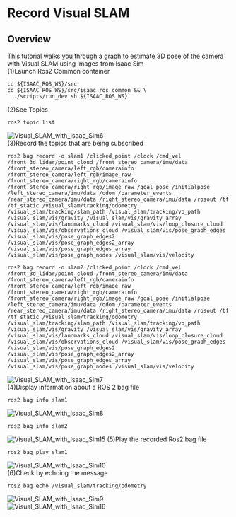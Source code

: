 # Record Visual SLAM
## Overview
This tutorial walks you through a graph to estimate 3D pose of the camera with Visual SLAM using images from Isaac Sim <br/>
(1)Launch Ros2 Common container <br/>
```
cd ${ISAAC_ROS_WS}/src
cd ${ISAAC_ROS_WS}/src/isaac_ros_common && \
  ./scripts/run_dev.sh ${ISAAC_ROS_WS}
```
(2)See Topics <br/>
```
ros2 topic list
```
![Visual_SLAM_with_Isaac_Sim6](https://github.com/growingpenguin/growingpenguin.github.io/assets/110277903/c780381a-6936-4699-9a3d-b6b96c9ac24b) <br/>
(3)Record the topics that are being subscribed  <br/>
```
ros2 bag record -o slam1 /clicked_point /clock /cmd_vel /front_3d_lidar/point_cloud /front_stereo_camera/imu/data /front_stereo_camera/left_rgb/camerainfo /front_stereo_camera/left_rgb/image_raw /front_stereo_camera/right_rgb/camerainfo /front_stereo_camera/right_rgb/image_raw /goal_pose /initialpose /left_stereo_camera/imu/data /odom /parameter_events /rear_stereo_camera/imu/data /right_stereo_camera/imu/data /rosout /tf /tf_static /visual_slam/tracking/odometry /visual_slam/tracking/slam_path /visual_slam/tracking/vo_path /visual_slam/vis/gravity /visual_slam/vis/gravity_array /visual_slam/vis/landmarks_cloud /visual_slam/vis/loop_closure_cloud /visual_slam/vis/observations_cloud /visual_slam/vis/pose_graph_edges /visual_slam/vis/pose_graph_edges2 /visual_slam/vis/pose_graph_edges2_array /visual_slam/vis/pose_graph_edges_array /visual_slam/vis/pose_graph_nodes /visual_slam/vis/velocity
```
```
ros2 bag record -o slam2 /clicked_point /clock /cmd_vel /front_3d_lidar/point_cloud /front_stereo_camera/imu/data /front_stereo_camera/left_rgb/camerainfo /front_stereo_camera/left_rgb/image_raw /front_stereo_camera/right_rgb/camerainfo /front_stereo_camera/right_rgb/image_raw /goal_pose /initialpose /left_stereo_camera/imu/data /odom /parameter_events /rear_stereo_camera/imu/data /right_stereo_camera/imu/data /rosout /tf /tf_static /visual_slam/tracking/odometry /visual_slam/tracking/slam_path /visual_slam/tracking/vo_path /visual_slam/vis/gravity /visual_slam/vis/gravity_array /visual_slam/vis/landmarks_cloud /visual_slam/vis/loop_closure_cloud /visual_slam/vis/observations_cloud /visual_slam/vis/pose_graph_edges /visual_slam/vis/pose_graph_edges2 /visual_slam/vis/pose_graph_edges2_array /visual_slam/vis/pose_graph_edges_array /visual_slam/vis/pose_graph_nodes /visual_slam/vis/velocity
```
![Visual_SLAM_with_Isaac_Sim7](https://github.com/growingpenguin/growingpenguin.github.io/assets/110277903/67c8ad32-351b-416a-a56c-e33e1c834416) <br/>
(4)Display information about a ROS 2 bag file <br/>
```
ros2 bag info slam1 
```
![Visual_SLAM_with_Isaac_Sim8](https://github.com/growingpenguin/growingpenguin.github.io/assets/110277903/73cc42c3-63c3-41a7-bc1e-9bbbef262fcb) <br/>
```
ros2 bag info slam2
```
![Visual_SLAM_with_Isaac_Sim15](https://github.com/growingpenguin/growingpenguin.github.io/assets/110277903/c39df698-703f-4fa2-8f53-7eecca9b6496)
(5)Play the recorded Ros2 bag file 
```
ros2 bag play slam1 
```
![Visual_SLAM_with_Isaac_Sim10](https://github.com/growingpenguin/growingpenguin.github.io/assets/110277903/bf9920c1-1d89-4787-b159-d7d0883a7c56) <br/>
(6)Check by echoing the message 
```
ros2 bag echo /visual_slam/tracking/odometry
```
![Visual_SLAM_with_Isaac_Sim9](https://github.com/growingpenguin/growingpenguin.github.io/assets/110277903/a9a97373-f71a-46d3-8a24-79b63a578cdf) <br/>
![Visual_SLAM_with_Isaac_Sim16](https://github.com/growingpenguin/growingpenguin.github.io/assets/110277903/daa04942-4865-4cf9-9b09-e4c5fb912122) <br/>

